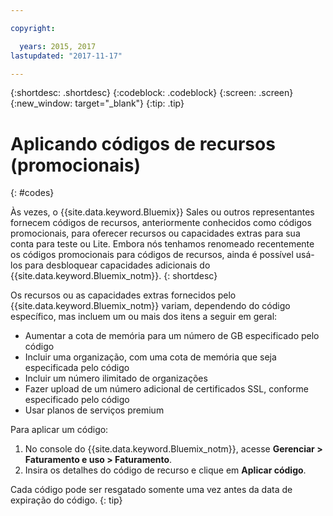 ```yaml
---

copyright:

  years: 2015, 2017
lastupdated: "2017-11-17"

---
```


{:shortdesc: .shortdesc}
{:codeblock: .codeblock}
{:screen: .screen}
{:new_window: target="_blank"}
{:tip: .tip}

# Aplicando códigos de recursos (promocionais)
{: #codes}

Às vezes, o {{site.data.keyword.Bluemix}} Sales ou outros representantes fornecem códigos de recursos, anteriormente conhecidos como códigos promocionais, para oferecer recursos ou capacidades extras para sua conta para teste ou Lite. Embora nós tenhamos renomeado recentemente os códigos promocionais para códigos de recursos, ainda é possível usá-los para desbloquear capacidades adicionais do {{site.data.keyword.Bluemix_notm}}.
{: shortdesc}

Os recursos ou as capacidades extras fornecidos pelo {{site.data.keyword.Bluemix_notm}} variam, dependendo do código específico,
mas incluem um ou mais dos itens a seguir em geral:

  * Aumentar a cota de memória para um número de GB especificado pelo código
  * Incluir uma organização, com uma cota de memória que seja especificada pelo código
  * Incluir um número ilimitado de organizações
  * Fazer upload de um número adicional de certificados SSL, conforme especificado pelo código
  * Usar planos de serviços premium

Para aplicar um código:

1. No console do {{site.data.keyword.Bluemix_notm}}, acesse **Gerenciar > Faturamento e uso > Faturamento**.
2. Insira os detalhes do código de recurso e clique em **Aplicar código**.

Cada código pode ser resgatado somente uma vez antes da data de expiração do código.
{: tip}

